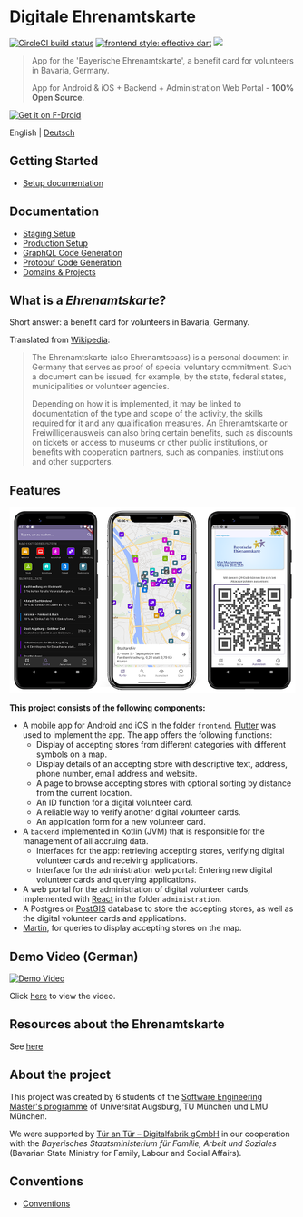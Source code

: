 # Digitale Ehrenamtskarte
[![CircleCI build status](https://circleci.com/gh/digitalfabrik/ehrenamtskarte.svg?style=svg)](https://app.circleci.com/pipelines/github/ehrenamtskarte/ehrenamtskarte)
[![frontend style: effective dart](https://img.shields.io/badge/style-effective_dart-40c4ff.svg)](https://pub.dev/packages/effective_dart)
[![](https://img.shields.io/f-droid/v/app.ehrenamtskarte.bayern.floss)](https://f-droid.org/en/packages/app.ehrenamtskarte.bayern.floss/)

> App for the 'Bayerische Ehrenamtskarte', a benefit card for volunteers in Bavaria, Germany.
>
> App for Android & iOS + Backend + Administration Web Portal - **100% Open Source**.

[<img src="https://f-droid.org/badge/get-it-on.png"
      alt="Get it on F-Droid"
      height="80">](https://f-droid.org/packages/app.ehrenamtskarte.bayern.floss/)

English | [Deutsch](docs/de/readme.md)

## Getting Started

* [Setup documentation](./docs/development-setup.md)

## Documentation

* [Staging Setup](./docs/staging-setup.md)
* [Production Setup](./docs/production-setup.md)
* [GraphQL Code Generation](./docs/graphql_generation.md)
* [Protobuf Code Generation](./docs/protobuf-generation.md)
* [Domains & Projects](./docs/domains-projects.md)

## What is a _Ehrenamtskarte_?

Short answer: a benefit card for volunteers in Bavaria, Germany.

Translated from [Wikipedia](https://de.wikipedia.org/wiki/Ehrenamtskarte):

>The Ehrenamtskarte (also Ehrenamtspass) is a personal document in Germany that serves as proof of special 
> voluntary commitment. Such a document can be issued, for example, by the state, federal states, 
> municipalities or volunteer agencies.
>
> Depending on how it is implemented, it may be linked to documentation of the type and scope of the activity, 
> the skills required for it and any qualification measures. An Ehrenamtskarte or Freiwilligenausweis can also bring 
> certain benefits, such as discounts on tickets or access to museums or other public institutions, or benefits 
> with cooperation partners, such as companies, institutions and other supporters.

## Features

![Three screenshots of the app with map, search function and ID card function.](docs/img/phones1.png)

**This project consists of the following components:**

- A mobile app for Android and iOS in the folder `frontend`. [Flutter](https://flutter.dev/) was used to implement the app.
  The app offers the following functions:
    - Display of accepting stores from different categories with different symbols on a map.
    - Display details of an accepting store with descriptive text, address, phone number, email address and website.
    - A page to browse accepting stores with optional sorting by distance from the current location.
    - An ID function for a digital volunteer card.
    - A reliable way to verify another digital volunteer cards.
    - An application form for a new volunteer card.
- A `backend` implemented in Kotlin (JVM) that is responsible for the management of all accruing data.
    - Interfaces for the app: retrieving accepting stores, verifying digital volunteer cards and receiving applications.
    - Interface for the administration web portal: Entering new digital volunteer cards and querying applications.
- A web portal for the administration of digital volunteer cards, implemented with [React](https://reactjs.org/) in the folder `administration`.
- A Postgres or [PostGIS](https://postgis.net/) database to store the accepting stores, as well as the digital volunteer cards and applications.
- [Martin](https://github.com/urbica/martin), for queries to display accepting stores on the map.

## Demo Video (German)

[![Demo Video](https://img.youtube.com/vi/YsEAVG6efVU/0.jpg)]( https://youtu.be/YsEAVG6efVU "Digitale Ehrenamtskarte: Demo und Technologie")

Click [here](https://youtu.be/YsEAVG6efVU ) to view the video.

## Resources about the Ehrenamtskarte

See [here](https://github.com/digitalfabrik/ehrenamtskarte-artefacts)

## About the project

This project was created by 6 students of the [Software Engineering Master's programme](https://elite-se.informatik.uni-augsburg.de/) of Universität Augsburg,
TU München und LMU München.

We were supported by [Tür an Tür – Digitalfabrik gGmbH](https://tuerantuer.de/digitalfabrik/) in our cooperation 
with the _Bayerisches Staatsministerium für Familie, Arbeit und Soziales_ (Bavarian State Ministry for Family, Labour and Social Affairs).

## Conventions

- [Conventions](./docs/conventions.md)
